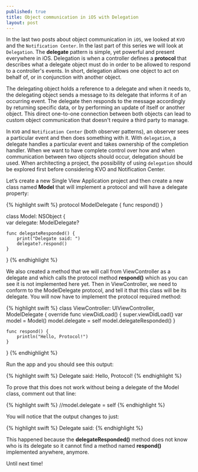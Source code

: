 ```yaml
---
published: true
title: Object communication in iOS with Delegation
layout: post
---
```

In the last two posts about object communication in `iOS`, we looked at `KVO` and the `Notification Center`. In the last part of this series we will look at `Delegation`. The __delegate__ pattern is simple, yet powerful and present everywhere in iOS. Delegation is when a controller defines a __protocol__ that describes what a delegate object must do in order to be allowed to respond to a controller's events. In short, delegation allows one object to act on behalf of, or in conjunction with another object.

The delegating object holds a reference to a delegate and when it needs to, the delegating object sends a message to its delegate that informs it of an occurring event. The delegate then responds to the message accordingly by returning specific data, or by performing an update of itself or another object. This direct one-to-one connection between both objects can lead to custom object communication that doesn't require a third party to manage.

In `KVO` and `Notification Center` (both observer patterns), an observer sees a particular event and then does something with it. With `delegation`, a delegate handles a particular event and takes ownership of the completion handler. When we want to have complete control over how and when communication between two objects should occur, delegation should be used. When architecting a project, the possibility of using `delegation` should be explored first before considering KVO and Notification Center.

Let’s create a new Single View Application project and then create a new class named __Model__ that will implement a protocol and will have a delegate property:

{% highlight swift %}
protocol ModelDelegate {
    func respond()
}

class Model: NSObject {    
    var delegate: ModelDelegate?
    
    func delegateResponded() {
        print("Delegate said: ")
        delegate?.respond()
    }
}
{% endhighlight %}

We also created a method that we will call from ViewController as a delegate and which calls the protocol method __respond()__ which as you can see it is not implemented here yet. Then in ViewController, we need to conform to the ModelDelegate protocol, and tell it that this class will be its delegate. You will now have to implement the protocol required method:

{% highlight swift %}
class ViewController: UIViewController, ModelDelegate {
    override func viewDidLoad() {
        super.viewDidLoad()
        var model = Model()
        model.delegate = self
        model.delegateResponded()
    }
    
    func respond() {
        println("Hello, Protocol!")
    }
}
{% endhighlight %}

Run the app and you should see this output:

{% highlight swift %}
Delegate said: Hello, Protocol!
{% endhighlight %}

To prove that this does not work without being a delegate of the Model class, comment out that line: 

{% highlight swift %}
//model.delegate = self
{% endhighlight %}

You will notice that the output changes to just:

{% highlight swift %}
Delegate said:
{% endhighlight %}

This happened because the __delegateResponded()__ method does not know who is its delegate so it cannot find a method named __respond()__ implemented anywhere, anymore.

Until next time!

